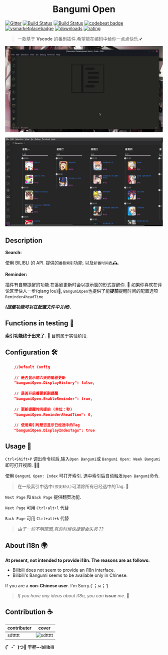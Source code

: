 <h1 align="center">
  Bangumi Open
</h1>

[![Gitter](https://badges.gitter.im/vscode-bangumi/community.svg)](https://gitter.im/vscode-bangumi/community?utm_source=badge&utm_medium=badge&utm_campaign=pr-badge)
[![Build Status](https://travis-ci.com/sdttttt/vscode-bangumi.svg?branch=master)](https://travis-ci.com/sdttttt/vscode-bangumi)
[![Build Status](https://dev.azure.com/shiinazch/Vscode%20Bangumi/_apis/build/status/sdttttt.vscode-bangumi?branchName=master)](https://dev.azure.com/shiinazch/Vscode%20Bangumi/_build/latest?definitionId=4&branchName=master)
[![codebeat badge](https://codebeat.co/badges/cd0a8650-e9e0-42fd-94c7-0aa866878b00)](https://codebeat.co/projects/github-com-sdttttt-vscode-bangumi-master)
[![vsmarketplacebadge](https://vsmarketplacebadge.apphb.com/version/sdttttt.bangumiopen.svg)](https://github.com/sdttttt/vscode-bangumi)
[![downloads](https://vsmarketplacebadge.apphb.com/downloads/sdttttt.bangumiopen.svg)](https://github.com/sdttttt/vscode-bangumi)
[![rating](https://vsmarketplacebadge.apphb.com/rating/sdttttt.bangumiopen.svg)](https://github.com/sdttttt/vscode-bangumi)

> 一款基于 **Vscode** 的番剧插件.希望能在编码中给你一点点快乐.💕

![b1](https://raw.githubusercontent.com/sdttttt/vscode-bangumi/master/resources/b1.gif)

![b2](https://raw.githubusercontent.com/sdttttt/vscode-bangumi/master/resources/b2.png)

## Description

**Search:**

使用 BILIBLI 的 API. 
提供的`番剧索引`功能. 以及`新番时间表`🕰.

**Reminder:**

插件有自带提醒的功能.在番剧更新时会以提示窗的形式提醒你. 🎉
如果你喜欢在评论区里快人一步(qiang lou)🏁, `BangumiOpen`也提供了能**提前**提醒时间的配置选项`ReminderAheadTime`

***(提醒功能可以在配置文件中关闭).***

## Functions in testing 🚧

**索引功能终于出来了.**  🎉
目前属于实验阶段.

## Configuration 🛠

```json
    //Default Config

    // 是否显示前六天的番剧更新
    "bangumiOpen.DisplayHistory": false,

    // 是否开启番更新剧提醒
    "bangumiOpen.EnableReminder": true,
    
    // 更新提醒时间提前 (单位：秒)
    "bangumiOpen.ReminderAheadTime": 0,
    
    // 使用索引时是否显示已经选中的Tag
    "bangumiOpen.DisplayIndexTags": true
```

## Usage 💖

`Ctrl+Shift+P` 调出命令栏后,输入`Open Bangumi`或 `Bangumi Open: Week Bangumi` 即可打开视图. 🕵️‍♂️

使用 `Bangumi Open: Index` 可打开索引. 选中索引后自动触发`Open Bangumi`命令.

> 在一级索引中选中`(恢复默认)`可清除所有已经选中的Tag. 📑

`Next Page` 和 `Back Page` 提供翻页功能.

`Next Page` 可用 `Ctrl+alt+l` 代替

`Back Page` 可用 `Ctrl+alt+k` 代替

> *由于一些不明原因,有的时候快捷键会失灵 ??*

## About i18n 🌍

**At present, not intended to provide i18n. The reasons are as follows:**
- Bilibili does not seem to provide an i18n interface.
- Bilibili's Bangumi seems to be available only in Chinese.

If you are a **non-Chinese user**.
I'm Sorry.(´；ω；‘)

> *If you have any ideas about i18n, you can **issue** me.* 👋

## Contribution ☕

|  contributer   | cover  |
|  ----  | ----  |
| sdttttt  | ![sdttttt](https://avatars1.githubusercontent.com/u/42728902?s=96&v=4) |

**(゜-゜)つ🍻 干杯~-bilibili**
